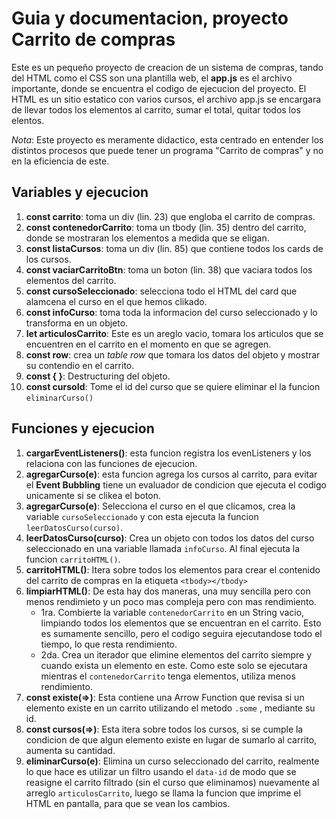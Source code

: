 # Guia y documentacion, proyecto Carrito de compras

Este es un pequeño proyecto de creacion de un sistema de compras, tando del HTML como el CSS son una plantilla web, el **app.js** es el archivo importante, donde se encuentra el codigo de ejecucion del proyecto.
El HTML es un sitio estatico con varios cursos, el archivo app.js se encargara de llevar todos los elementos al carrito, sumar el total, quitar todos los elentos.

*Nota*: Este proyecto es meramente didactico, esta centrado en entender los distintos procesos que puede tener un programa "Carrito de compras" y no en la eficiencia de este.

## Variables y ejecucion 

1. **const carrito**: toma un div (lin. 23) que engloba el carrito de compras.
2. **const contenedorCarrito**: toma un tbody (lin. 35) dentro del carrito, donde se mostraran los elementos a medida que se eligan.
3. **const listaCursos**: toma un div (lin. 85) que contiene todos los cards de los cursos.
4. **const vaciarCarritoBtn**: toma un boton (lin. 38) que vaciara todos los elementos del carrito.
5. **const cursoSeleccionado**: selecciona todo el HTML del card que alamcena el curso en el que hemos clikado.
6. **const infoCurso**: toma toda la informacion del curso seleccionado y lo transforma en un objeto.
7. **let articulosCarrito**: Este es un areglo vacio, tomara los articulos que se encuentren en el carrito en el momento en que se agregen.
8. **const row**: crea un *table row* que tomara los datos del objeto y mostrar su contendio en el carrito. 
9. **const { }**: Destructuring del objeto.
10. **const cursoId**: Tome el id del curso que se quiere eliminar el la funcion `eliminarCurso()`

## Funciones y ejecucion

1. **cargarEventListeners()**: esta funcion registra los evenListeners y los relaciona con las funciones de ejecucion.
2. **agregarCurso(e)**: esta funcion agrega los cursos al carrito, para evitar el **Event Bubbling** tiene un evaluador de condicion que ejecuta el codigo unicamente si se clikea el boton.
3. **agregarCurso(e)**: Selecciona el curso en el que clicamos, crea la variable `cursoSeleccionado` y con esta ejecuta la funcion `leerDatosCurso(curso)`.
4. **leerDatosCurso(curso)**: Crea un objeto con todos los datos del curso seleccionado en una variable llamada `infoCurso`. Al final ejecuta la funcion `carritoHTML()`.
5. **carritoHTML()**: Itera sobre todos los elementos para crear el contenido del carrito de compras en la etiqueta `<tbody></tbody>`
6. **limpiarHTML()**: De esta hay dos maneras, una muy sencilla pero con menos rendimieto y un poco mas compleja pero con mas rendimiento.
    * 1ra. Combierte la variable `contenedorCarrito` en un String vacio, limpiando todos los elementos que se encuentran en el carrito. Esto es sumamente sencillo, pero el codigo seguira ejecutandose todo el tiempo, lo que resta rendimiento.
    * 2da. Crea un iterador que elimine elementos del carrito siempre y cuando exista un elemento en este. Como este solo se ejecutara mientras el `contenedorCarrito` tenga elementos, utiliza menos rendimiento.
7. **const existe(=>)**: Esta contiene una Arrow Function que revisa si un elemento existe en un carrito utilizando el metodo `.some` , mediante su id. 
8. **const cursos(=>)**: Esta itera sobre todos los cursos, si se cumple la condicion de que algun elemento existe en lugar de sumarlo al carrito, aumenta su cantidad.
9. **eliminarCurso(e)**: Elimina un curso seleccionado del carrito, realmente lo que hace es utilizar un filtro usando el `data-id` de modo que se reasigne el carrito filtrado (sin el curso que eliminamos) nuevamente al arreglo `articulosCarrito`, luego se llama la funcion que imprime el HTML en pantalla, para que se vean los cambios.